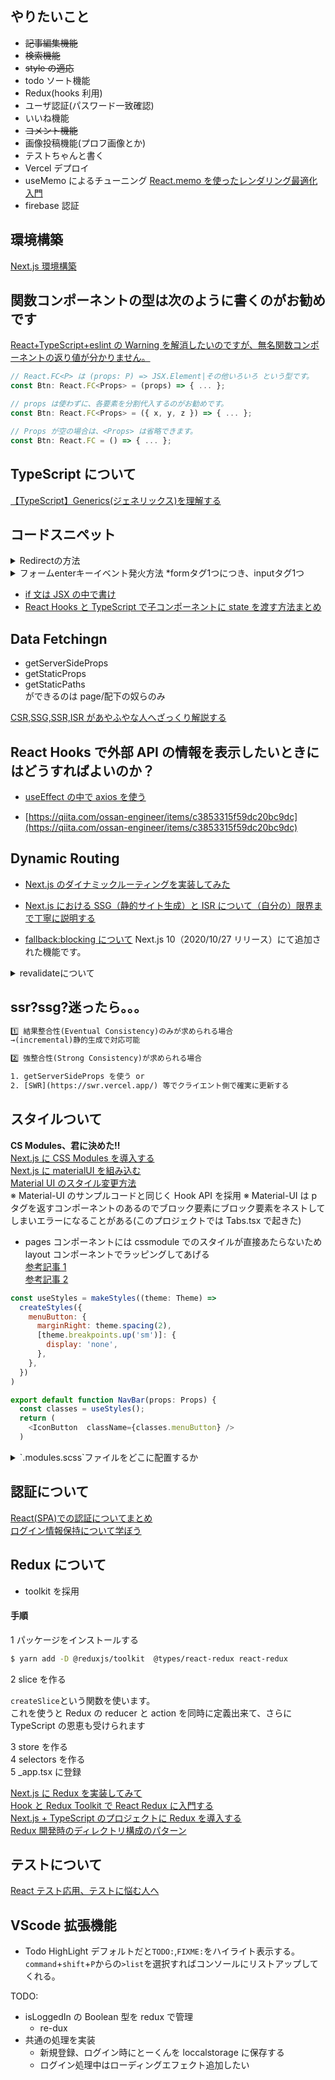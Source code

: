 ## やりたいこと

- ~~記事編集機能~~
- ~~検索機能~~
- ~~style の適応~~
- todo ソート機能
- Redux(hooks 利用)
- ユーザ認証(パスワード一致確認)
- いいね機能
- ~~コメント機能~~
- 画像投稿機能(プロフ画像とか)
- テストちゃんと書く
- Vercel デプロイ
- useMemo によるチューニング
  [React.memo を使ったレンダリング最適化入門](https://zenn.dev/nus3/articles/1978a344cfaa4d3359c1)<br>
- firebase 認証

## 環境構築

[Next.js 環境構築](https://suwaru.tokyo/%E3%80%90react%E3%80%91next-js%E7%92%B0%E5%A2%83%E6%A7%8B%E7%AF%89%E3%80%90sass-eslint%E3%80%91/)<br>

## 関数コンポーネントの型は次のように書くのがお勧めです

[React+TypeScript+eslint の Warning を解消したいのですが、無名関数コンポーネントの返り値が分かりません。](https://teratail.com/questions/253756)

```js
// React.FC<P> は (props: P) => JSX.Element|その他いろいろ という型です。
const Btn: React.FC<Props> = (props) => { ... };

// props は使わずに、各要素を分割代入するのがお勧めです。
const Btn: React.FC<Props> = ({ x, y, z }) => { ... };

// Props が空の場合は、<Props> は省略できます。
const Btn: React.FC = () => { ... };
```

## TypeScript について

[【TypeScript】Generics(ジェネリックス)を理解する](https://qiita.com/k-penguin-sato/items/9baa959e8919157afcd4)<br>

## コードスニペット

<details>
<summary>Redirectの方法</summary>

```js
import Router from 'next/router

Router.push('/todos')
```

</details>

<details>
<summary>フォームenterキーイベント発火方法 *formタグ1つにつき、inputタグ1つ</summary>

```js
const enterEvent = (e) => {
  handleSubmit(e)
  return false
}
```

```html
<form
  className="{classes.root}"
  novalidate
  autocomplete="off"
  onSubmit="{enterEvent}"
/>
```

</details>

- [if 文は JSX の中で書け](https://qiita.com/horri1520/items/fa07f5baa6028b9746ce)<br>
- [React Hooks と TypeScript で子コンポーネントに state を渡す方法まとめ](https://qiita.com/akifumiyoshimu/items/ec9fdb9dd7d649c2f3dc)<br>

## Data Fetchingn

- getServerSideProps
- getStaticProps
- getStaticPaths<br>
  ができるのは page/配下の奴らのみ
  <br>

[CSR,SSG,SSR,ISR があやふやな人へざっくり解説する](https://zenn.dev/akino/articles/78479998efef55)

## React Hooks で外部 API の情報を表示したいときにはどうすればよいのか？

- [useEffect の中で axios を使う](https://terrblog.com/useeffect%E3%81%AE%E5%9F%BA%E6%9C%AC%E7%9A%84%E3%81%AA%E4%BD%BF%E3%81%84%E6%96%B9%E3%81%A8%E9%9D%9E%E5%90%8C%E6%9C%9F%E5%87%A6%E7%90%86%E3%81%AE%E3%82%84%E3%82%8A%E6%96%B9/)<br>

- [https://qiita.com/ossan-engineer/items/c3853315f59dc20bc9dc](https://qiita.com/ossan-engineer/items/c3853315f59dc20bc9dc)<br>

## Dynamic Routing

- [Next.js のダイナミックルーティングを実装してみた](https://qiita.com/mt_816/items/d4e685953afa4906dd38)<br>
- [Next.js における SSG（静的サイト生成）と ISR について（自分の）限界まで丁寧に説明する](https://qiita.com/thesugar/items/47ec3d243d00ddd0b4ed)<br>

- [fallback:blocking について](https://qiita.com/thesugar/items/47ec3d243d00ddd0b4ed#fallback-blocking)
  Next.js 10（2020/10/27 リリース）にて追加された機能です。<br>

<details>
<summary>revalidateについて</summary>

[revalidate について](https://qiita.com/thesugar/items/47ec3d243d00ddd0b4ed#%E3%82%A4%E3%83%B3%E3%82%AF%E3%83%AA%E3%83%A1%E3%83%B3%E3%82%BF%E3%83%AB%E9%9D%99%E7%9A%84%E5%86%8D%E7%94%9F%E6%88%90-incremental-static-regeneration-isr)<br>

revalidate を return することで ISR を実装実現できる

「Twitter のプロフィールページ」のように(ユーザーによって頻繁に編集が行われるページ)、編集が完了したにもかかわらず、編集前のデータが表示されてしまうことは厳に回避したい、という要求があるのであれば`revalidate`は適していない、と結論づけられています。

</details>

## ssr?ssg?迷ったら。。。

```txt
1️⃣ 結果整合性(Eventual Consistency)のみが求められる場合
→(incremental)静的生成で対応可能

2️⃣ 強整合性(Strong Consistency)が求められる場合

1. getServerSideProps を使う or
2. [SWR](https://swr.vercel.app/) 等でクライエント側で確実に更新する
```

## スタイルついて

**CS Modules、君に決めた!!**<br>
[Next.js に CSS Modules を導入する](https://zenn.dev/catnose99/scraps/5e3d51d75113d3)<br>
[Next.js に materialUI を組み込む](https://www.youtube.com/watch?v=PMOiBn-dg6E)<br>
[Material UI のスタイル変更方法](https://www.youtube.com/watch?v=9xgbLe_1Czg&t=315s)<br>
※ Material-UI のサンプルコードと同じく Hook API を採用
※ Material-UI は p タグを返すコンポーネントのあるのでブロック要素にブロック要素をネストしてしまいエラーになることがある(このプロジェクトでは Tabs.tsx で起きた)<br>

- pages コンポーネントには cssmodule でのスタイルが直接あたらないため layout コンポーネントでラッピングしてあげる<br>
  [参考記事 1](https://32imuf.com/javascript/nextjs/learn-course/first/)<br>
  [参考記事 2](https://www.imatomix.com/imatomix/notes/1591872503)<br>

```js
const useStyles = makeStyles((theme: Theme) =>
  createStyles({
    menuButton: {
      marginRight: theme.spacing(2),
      [theme.breakpoints.up('sm')]: {
        display: 'none',
      },
    },
  })
)

export default function NavBar(props: Props) {
  const classes = useStyles();
  return (
    <IconButton  className={classes.menuButton} />
  )
```

<details>

<summary>`.modules.scss`ファイルをどこに配置するか</summary>

```
1. componentsディレクトリと同じ階層に置く
components/Button.tsxのスタイルはcomponents/Button.module.scssに書くパターン

2. stylesのようなディレクトリを作ってcomponentsと同じ階層で配置
components/Button.tsxのスタイルはstyles/components/Button.module.scssに書くパターン

Zennの場合にはcomponentsディレクトリのファイル数がけっこう多いので、見通しをよくするために（2）のパターンでいくことにした。
```

</details>

## 認証について

[React(SPA)での認証についてまとめ](https://coders-shelf.com/react-auth-problem/)<br>
[ログイン情報保持について学ぼう](https://diveintocode.jp/blogs/Technology/SessionManagement)<br>

## Redux について

- toolkit を採用

#### 手順

1 パッケージをインストールする

```zsh
$ yarn add -D @reduxjs/toolkit  @types/react-redux react-redux
```

2 slice を作る

`createSlice`という関数を使います。<br>
これを使うと Redux の reducer と action を同時に定義出来て、さらに TypeScript の恩恵も受けられます<br>

3 store を作る<br>
4 selectors を作る<br>
5 \_app.tsx に登録<br>

[Next.js に Redux を実装してみて](https://zenn.dev/nus3/articles/c2d86097029c12285680)<br>
[Hook と Redux Toolkit で React Redux に入門する](https://www.hypertextcandy.com/learn-react-redux-with-hooks-and-redux-starter-kit)<br>
[Next.js + TypeScript のプロジェクトに Redux を導入する](https://qiita.com/keitakn/items/7433c89ce52073e861a1)<br>
[Redux 開発時のディレクトリ構成のパターン](https://qiita.com/10mi8o/items/4fdb595f68606bceccfd#operations)<br>

## テストについて

[React テスト応用、テストに悩む人へ](https://zenn.dev/tkdn/books/react-testing-patterns)<br>

## VScode 拡張機能

- Todo HighLight
  デフォルトだと`TODO:`,`FIXME:`をハイライト表示する。
  `command`+`shift`+`P`からの`>list`を選択すればコンソールにリストアップしてくれる。

TODO:

- isLoggedIn の Boolean 型を redux で管理
  - re-dux
- 共通の処理を実装
  - 新規登録、ログイン時にとーくんを loccalstorage に保存する
  - ログイン処理中はローディングエフェクト追加したい
